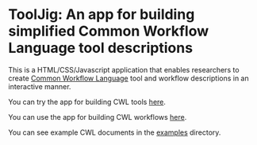 # ToolJig: An app for building simplified Common Workflow Language tool descriptions

This is a HTML/CSS/Javascript application that enables researchers to create [Common Workflow Language](https://www.commonwl.org) tool and workflow descriptions in an interactive manner.

You can try the app for building CWL tools [here](https://srp33.github.io/ToolJig/tool.html).

You can use the app for building CWL workflows [here](https://srp33.github.io/ToolJig/workflow.html).

You can see example CWL documents in the [examples](https://github.com/srp33/ToolJig/tree/master/examples) directory.

